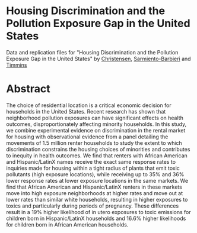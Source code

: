 # Housing Discrimination and the Pollution Exposure Gap in the United States

Data and replication files for "Housing Discrimination and the Pollution Exposure Gap in the United States" by  [Christensen](https://peter-christensen-pe55.squarespace.com/christensen),  [Sarmiento-Barbieri](https://ignaciomsarmiento.github.io/) and  [Timmins](https://sites.duke.edu/christophertimmins/)

# Abstract

The choice of residential location is a critical economic decision for households in the United States. Recent research has shown that neighborhood pollution exposures can have significant effects on health outcomes, disproportionately affecting minority households. In this study, we combine experimental evidence on discrimination in the rental market for housing with observational evidence from a panel detailing the movements of 1.5 million renter households to study the extent to which discrimination constrains the housing choices of minorities and contributes to inequity in health outcomes.  We find that renters with African American and Hispanic/LatinX names receive the exact same response rates to inquiries made for housing within a tight radius of plants that emit toxic pollutants (high exposure locations), while receiving up to 35% and 36% lower response rates at lower exposure locations in the same markets.  We find that African American and Hispanic/LatinX renters in these markets move into high exposure neighborhoods at higher rates and move out at lower rates than similar white households, resulting in higher exposures to toxics and particularly during periods of pregnancy.  These differences result in a 19% higher likelihood of in utero exposures to toxic emissions for children born in Hispanic/LatinX households and 16.6%  higher likelihoods for children born in African American households.

